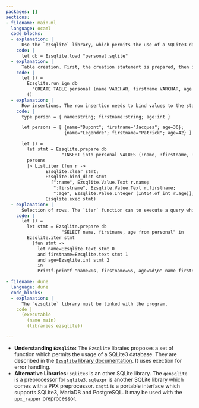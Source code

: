 ```yaml
---
packages: []
sections:
- filename: main.ml
  language: ocaml
  code_blocks:
  - explanation: |
      Use the `ezsqlite` library, which permits the use of a SQLite3 database. Before any use, the database much be opened. The `load` creates the database is it doesn't exist:
    code: |
      let db = Ezsqlite.load "personal.sqlite"
  - explanation: |
      Table creation. First, the creation statement is prepared, then it is executed. The `run_ign` function is used when no values are returned by the query.
    code: |
      let () =
        Ezsqlite.run_ign db
          "CREATE TABLE personal (name VARCHAR, firstname VARCHAR, age INTEGER)"
        ()
  - explanation: |
      Row insertions. The row insertion needs to bind values to the statement. Each ":id" in the query will be replaced by binded values during the execution. It is recommended to have constant query strings and use bindings to deal with variable values, especially with values from an unstrusted source.
    code: |
      type person = { name:string; firstname:string; age:int }

      let persons = [ {name="Dupont"; firstname="Jacques"; age=36};
                      {name="Legendre"; firstname="Patrick"; age=42} ]

      let () =
        let stmt = Ezsqlite.prepare db
                     "INSERT into personal VALUES (:name, :firstname, :age)" in
        persons
        |> List.iter (fun r ->
               Ezsqlite.clear stmt;
               Ezsqlite.bind_dict stmt
                 [":name", Ezsqlite.Value.Text r.name;
                  ":firstname", Ezsqlite.Value.Text r.firstname;
                  ":age", Ezsqlite.Value.Integer (Int64.of_int r.age)];
               Ezsqlite.exec stmt)
  - explanation: |
      Selection of rows. The `iter` function can to execute a query while executing a given function for each row. The `text`, `blob`, `int64`, `int`, `double` functions can be used to get the values returned by the query. `column` `Value.is_null` functions can be used if we have to check the nullity (NULL SQL value) of some value. 
    code: |
      let () =
        let stmt = Ezsqlite.prepare db
                     "SELECT name, firstname, age from personal" in
        Ezsqlite.iter stmt
          (fun stmt ->
            let name=Ezsqlite.text stmt 0
            and firstname=Ezsqlite.text stmt 1
            and age=Ezsqlite.int stmt 2
            in
            Printf.printf "name=%s, firstname=%s, age=%d\n" name firstname age)

- filename: dune
  language: dune
  code_blocks:
  - explanation: |
      The `ezsqlite` library must be linked with the program.
    code |
      (executable
        (name main)
        (libraries ezsqlite))

---
```


- **Understanding `Ezsqlite`:** The `Ezsqlite` libraies proposes a set of function which permits the usage of a SQLite3 database. They are described in the [`Ezsqlite` library documentation](https://github.com/zshipko/ocaml-ezsqlite/blob/master/lib/ezsqlite.mli). It uses exection for error handling.
- **Alternative Libraries:** `sqlite3` is an other SQLite library. The `gensqlite` is a preprocessor for `sqlite3`. `sqlexpr` is another SQLite library which comes with a PPX preprocessor. `caqti` is a portable interface which supports SQLite3, MariaDB and PostgreSQL. It may be used with the `ppx_rapper` preprocessor.
